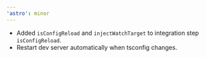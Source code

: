 ```yaml
---
'astro': minor
---
```


- Added `isConfigReload` and `injectWatchTarget` to integration step `isConfigReload`.
- Restart dev server automatically when tsconfig changes.
